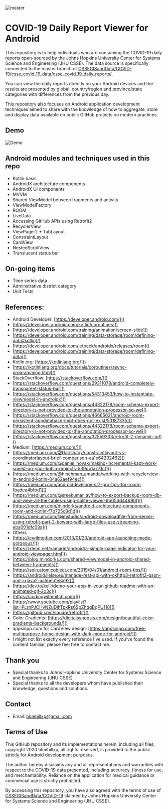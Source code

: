 ![master](https://github.com/bluebillxp/android-covid19-reportviewer/workflows/master/badge.svg)

# COVID-19 Daily Report Viewer for Android
This repository is to help individuals who are consuming the COVID-19
daily reports open-sourced by the Johns Hopkins University Center for
Systems Science and Engineering (JHU CSSE). The data source is
specifically connected to the master branch of
[CSSEGISandData/COVID-19/csse_covid_19_data/csse_covid_19_daily_reports/](https://github.com/CSSEGISandData/COVID-19/tree/master/csse_covid_19_data/csse_covid_19_daily_reports).

You can view the daily reports directly on your Android devices and the
results are presented by global, country/region and province/state
categories with differences from the previous day.

This repository also focuses on Android application development
techniques aimed to share with the knowledge of how to aggregate, store
and display data available on public GitHub projects on modern
practices.

## Demo
![Demo](screenshots/demo.gif)

## Android modules and techniques used in this repo
* Kotlin basis
* AndroidX architecture components
* AndroidX UI components
* MVVM
* Shared ViewModel between fragments and activity
* ViewModelFactory
* ROOM
* LiveData
* Accessing GitHub APIs using Retrofit2
* RecyclerView
* ViewPager2 + TabLayout
* ConstraintLayout
* CardView
* NestedScrollView
* Translucent status bar

## On-going items
* Time series data
* Adminstrative district category
* Unit Tests

## References:
* Android Developer: [https://developer.android.com/]()
* [https://developer.android.com/kotlin/coroutines]()
* [https://developer.android.com/training/animation/screen-slide]()
* [https://developer.android.com/training/data-storage/room/defining-data#kotlin]()
* [https://developer.android.com/jetpack/androidx/releases/room]()
* [https://developer.android.com/training/data-storage/room/defining-data]()
* Kotlin.org: [https://kotlinlang.org/]()
* [https://kotlinlang.org/docs/tutorials/coroutines/async-programming.html]()
* StackOverflow: [https://stackoverflow.com/]()
* [https://stackoverflow.com/questions/29311078/android-completely-transparent-status-bar]()
* [https://stackoverflow.com/questions/54313453/how-to-instantiate-viewmodel-in-androidx]()
* [https://stackoverflow.com/questions/44322178/room-schema-export-directory-is-not-provided-to-the-annotation-processor-so-we]()
* [https://stackoverflow.com/questions/46665621/android-room-persistent-appdatabase-impl-does-not-exist/53187335]()
* [https://stackoverflow.com/questions/44322178/room-schema-export-directory-is-not-provided-to-the-annotation-processor-so-we]()
* [https://stackoverflow.com/questions/32559333/retrofit-2-dynamic-url]()
* Medium: [https://medium.com/]()
* [https://medium.com/@DarishJoy/constraintlayout-vs-coordinatorlayout-brief-comparison-aa1e64292462]()
* [https://medium.com/@daniel_novak/making-incremental-kapt-work-speed-up-your-kotlin-projects-539db1a771cf]()
* [https://medium.com/@hinchman_amanda/working-with-recyclerview-in-android-kotlin-84a62aef94ec]()
* [https://medium.com/androiddevelopers/7-pro-tips-for-room-fbadea4bfbd1]()
* [https://medium.com/@sreekumar_av/how-to-export-backup-room-db-and-view-all-the-tables-using-sqlite-viewer-9b053d44690f]()
* [https://medium.com/mindorks/android-architecture-components-room-and-kotlin-f7b725c8d1d]()
* [https://medium.com/@imstudio/android-downloadfile-from-server-using-retrofit-part-2-beware-with-large-files-use-streaming-eba001dfc08a]()
* Others
* [https://cyrilmottier.com/2013/01/23/android-app-launching-made-gorgeous/]()
* [https://xleon.net/xamarin/android/a-simple-page-indicator-for-your-android-viewpager.html]()
* [https://blog.mindorks.com/shared-viewmodel-in-android-shared-between-fragments]()
* [https://spin.atomicobject.com/2019/04/01/android-room-tips/]()
* [https://android.jlelse.eu/manage-rest-api-with-okhttp3-retrofit2-gson-and-rxjava2-aa5bea1e8a92]()
* [https://dev.to/kelli/demo-your-app-in-your-github-readme-with-an-animated-gif-2o3c]()
* [https://codingwithmitch.com/]()
* [https://www.youtube.com/playlist?list=PLrnPJCHvNZuDihTpkRs6SpZhqgBqPU118]()
* [https://github.com/square/retrofit]()
* Color Gradients:
  [https://digitalsynopsis.com/design/beautiful-color-gradients-backgrounds/]()
* appsinpp.com for CardView design:
  [https://appsnipp.com/free-multipurpose-home-design-with-dark-mode-for-android/]()
* I might not list exactly every reference I've used. If you've found
  the content familiar, please feel free to contact me.

## Thank you
* Special thanks to Johns Hopkins University Center for Systems
Science and Engineering (JHU CSSE)
* Special thanks to all the developers whom have published their
  knowledge, questions and solutions.

## Contact
* Email: bluebillxp@gmail.com

## Terms of Use
This GitHub repository and its implementations herein, including all
files, copyright 2020 bluebillxp, all rights reserved, is provided to
the public strictly for Android development purposes.

The author hereby disclaims any and all representations and warranties
with respect to the COVID-19 data presented, including accuracy, fitness
for use, and merchantability. Reliance on the application for medical
guidance or commercial use is strictly prohibited.

By accessing this repository, you have also agreed with the terms of use
of [CSSEGISandData/COVID-19](https://github.com/CSSEGISandData/COVID-19)
claimed by Johns Hopkins University Center for Systems Science and
Engineering (JHU CSSE).

